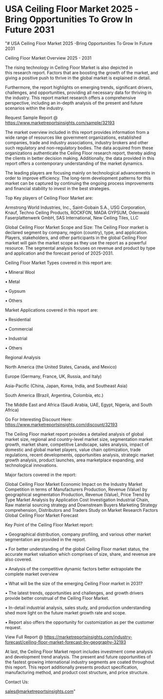 # USA Ceiling Floor Market 2025 -Bring Opportunities To Grow In Future 2031
"# USA Ceiling Floor Market 2025 -Bring Opportunities To Grow In Future 2031

Ceiling Floor Market Overview 2025 - 2031

The rising technology in Ceiling Floor Market is also depicted in this research report. Factors that are boosting the growth of the market, and giving a positive push to thrive in the global market is explained in detail.

Furthermore, the report highlights on emerging trends, significant drivers, challenges, and opportunities, providing all necessary data for thriving in the industry. This report market research offers a comprehensive perspective, including an in-depth analysis of the present and future scenarios within the industry.

Request Sample Report @ https://www.marketreportsinsights.com/sample/32193

The market overview included in this report provides information from a wide range of resources like government organizations, established companies, trade and industry associations, industry brokers and other such regulatory and non-regulatory bodies. The data acquired from these organizations authenticate the Ceiling Floor research report, thereby aiding the clients in better decision making. Additionally, the data provided in this report offers a contemporary understanding of the market dynamics.

The leading players are focusing mainly on technological advancements in order to improve efficiency. The long-term development patterns for this market can be captured by continuing the ongoing process improvements and financial stability to invest in the best strategies.

Top Key players of Ceiling Floor Market are:

Armstrong World Industries, Inc., Saint-Gobain S.A., USG Corporation, Knauf, Techno Ceiling Products, ROCKFON, MADA GYPSUM, Odenwald Faserplattenwerk GmbH, SAS International, New Ceiling Tiles, LLC

Global Ceiling Floor Market Scope and Size:
The Ceiling Floor market is declared segment by company, region (country), type, and application. Players, stakeholders, and other participants in the global Ceiling Floor market will gain the market scope as they use the report as a powerful resource. The segmental analysis focuses on revenue and product by type and application and the forecast period of 2025-2031.

Ceiling Floor Market Types covered in this report are:

• Mineral Wool

• Metal

• Gypsum

• Others

Market Applications covered in this report are:

• Residential

• Commercial

• Industrial

• Others

Regional Analysis

North America (the United States, Canada, and Mexico)

Europe (Germany, France, UK, Russia, and Italy)

Asia-Pacific (China, Japan, Korea, India, and Southeast Asia)

South America (Brazil, Argentina, Colombia, etc.)

The Middle East and Africa (Saudi Arabia, UAE, Egypt, Nigeria, and South Africa)

Go For Interesting Discount Here: https://www.marketreportsinsights.com/discount/32193

The Ceiling Floor market report provides a detailed analysis of global market size, regional and country-level market size, segmentation market growth, market share, competitive Landscape, sales analysis, impact of domestic and global market players, value chain optimization, trade regulations, recent developments, opportunities analysis, strategic market growth analysis, product launches, area marketplace expanding, and technological innovations.

Major factors covered in the report:

Global Ceiling Floor Market
Economic Impact on the Industry
Market Competition in terms of Manufacturers
Production, Revenue (Value) by geographical segmentation
Production, Revenue (Value), Price Trend by Type
Market Analysis by Application
Cost Investigation
Industrial Chain, Raw material sourcing strategy and Downstream Buyers
Marketing Strategy comprehension, Distributors and Traders
Study on Market Research Factors
Global Ceiling Floor Market Forecast

Key Point of the Ceiling Floor Market report:

• Geographical distribution, company profiling, and various other market segmentation are provided in the report.

• For better understanding of the global Ceiling Floor market status, the accurate market valuation which comprises of size, share, and revenue are also covered.

• Analysis of the competitive dynamic factors better extrapolate the complete market overview

• What will be the size of the emerging Ceiling Floor market in 2031?

• The latest trends, opportunities and challenges, and growth drivers provide better construal of the Ceiling Floor Market.

• In-detail industrial analysis, sales study, and production understanding shed more light on the future market growth rate and scope.

• Report also offers the opportunity for customization as per the customer request.

View Full Report @ https://marketreportsinsights.com/industry-forecast/ceiling-floor-market-forecast-by-geography-32193

At last, the Ceiling Floor Market report includes investment come analysis and development trend analysis. The present and future opportunities of the fastest growing international industry segments are coated throughout this report. This report additionally presents product specification, manufacturing method, and product cost structure, and price structure.

Contact Us:

sales@marketreportsinsights.com"
